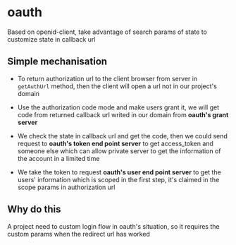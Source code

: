 # oauth

Based on openid-client, take advantage of search params of state to customize state in callback url

## Simple mechanisation

- To return authorization url to the client browser from server in `getAuthUrl` method, then the client will open a url not in our project's domain

- Use the authorization code mode and make users grant it, we will get code from returned callback url writed in our domain from **oauth's grant server**

- We check the state in callback url and get the code, then we could send request to **oauth's token end point server** to get access_token and someone else which can allow private server to get the information of the account in a limited time

- We take the token to request **oauth's user end point server** to get the users' information which is scoped in the first step, it's claimed in the scope params in authorization url

## Why do this

A project need to custom login flow in oauth's situation, so it requires the custom params when the redirect url has worked
